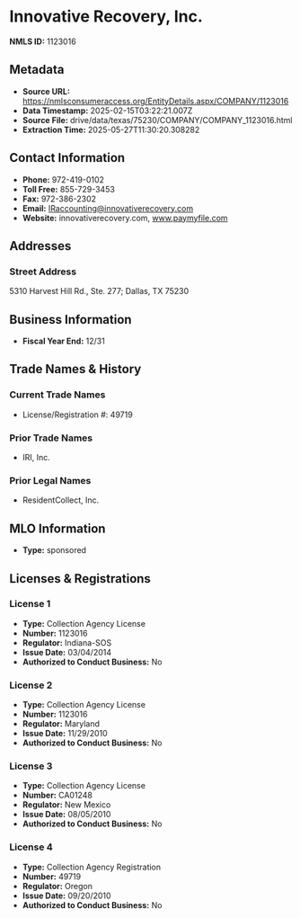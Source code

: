 # Innovative Recovery, Inc.

**NMLS ID:** 1123016

## Metadata
- **Source URL:** https://nmlsconsumeraccess.org/EntityDetails.aspx/COMPANY/1123016
- **Data Timestamp:** 2025-02-15T03:22:21.007Z
- **Source File:** drive/data/texas/75230/COMPANY/COMPANY_1123016.html
- **Extraction Time:** 2025-05-27T11:30:20.308282

## Contact Information
- **Phone:** 972-419-0102
- **Toll Free:** 855-729-3453
- **Fax:** 972-386-2302
- **Email:** IRaccounting@innovativerecovery.com
- **Website:** innovativerecovery.com, www.paymyfile.com

## Addresses
### Street Address
5310 Harvest Hill Rd., Ste. 277; Dallas, TX 75230

## Business Information
- **Fiscal Year End:** 12/31

## Trade Names & History
### Current Trade Names
- License/Registration #: 49719

### Prior Trade Names
- IRI, Inc.

### Prior Legal Names
- ResidentCollect, Inc.

## MLO Information
- **Type:** sponsored

## Licenses & Registrations

### License 1
- **Type:** Collection Agency License
- **Number:** 1123016
- **Regulator:** Indiana-SOS
- **Issue Date:** 03/04/2014
- **Authorized to Conduct Business:** No

### License 2
- **Type:** Collection Agency License
- **Number:** 1123016
- **Regulator:** Maryland
- **Issue Date:** 11/29/2010
- **Authorized to Conduct Business:** No

### License 3
- **Type:** Collection Agency License
- **Number:** CA01248
- **Regulator:** New Mexico
- **Issue Date:** 08/05/2010
- **Authorized to Conduct Business:** No

### License 4
- **Type:** Collection Agency Registration
- **Number:** 49719
- **Regulator:** Oregon
- **Issue Date:** 09/20/2010
- **Authorized to Conduct Business:** No
